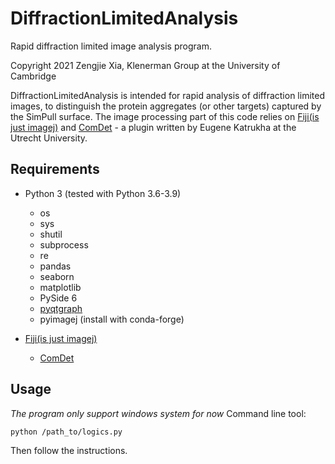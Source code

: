 DiffractionLimitedAnalysis
===============

Rapid diffraction limited image analysis program.

Copyright 2021 Zengjie Xia, Klenerman Group at the University of Cambridge

DiffractionLimitedAnalysis is intended for rapid analysis of diffraction limited images, to distinguish the protein aggregates (or other targets) captured by the SimPull surface. The image processing part of this code relies on [Fiji(is just imagej)](https://imagej.net/Fiji) and [ComDet](https://github.com/ekatrukha/ComDet) - a plugin written by Eugene Katrukha at the Utrecht University.

Requirements
------------

- Python 3 (tested with Python 3.6-3.9)
	- os
	- sys
	- shutil
	- subprocess
	- re
	- pandas
	- seaborn
	- matplotlib
	- PySide 6
	- [pyqtgraph](https://github.com/pyqtgraph/pyqtgraph)
    - pyimagej (install with conda-forge)

- [Fiji(is just imagej)](https://imagej.net/Fiji) 
	- [ComDet](https://github.com/ekatrukha/ComDet)

Usage
-----
*The program only support windows system for now*
Command line tool:
```sh
python /path_to/logics.py
```
Then follow the instructions.
